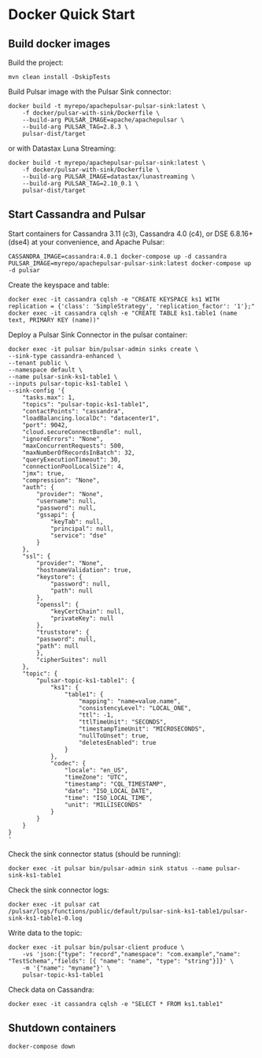 # Docker Quick Start

## Build docker images

Build the project:

    mvn clean install -DskipTests

Build Pulsar image with the Pulsar Sink connector:
    
    docker build -t myrepo/apachepulsar-pulsar-sink:latest \
        -f docker/pulsar-with-sink/Dockerfile \
        --build-arg PULSAR_IMAGE=apache/apachepulsar \
        --build-arg PULSAR_TAG=2.8.3 \
        pulsar-dist/target


or with Datastax Luna Streaming:

    docker build -t myrepo/apachepulsar-pulsar-sink:latest \
        -f docker/pulsar-with-sink/Dockerfile \
        --build-arg PULSAR_IMAGE=datastax/lunastreaming \
        --build-arg PULSAR_TAG=2.10_0.1 \
        pulsar-dist/target


## Start Cassandra and Pulsar

Start containers for Cassandra 3.11 (c3), Cassandra 4.0 (c4), or DSE 6.8.16+ (dse4) at your convenience, and Apache Pulsar:

    CASSANDRA_IMAGE=cassandra:4.0.1 docker-compose up -d cassandra
    PULSAR_IMAGE=myrepo/apachepulsar-pulsar-sink:latest docker-compose up -d pulsar

Create the keyspace and table:

    docker exec -it cassandra cqlsh -e "CREATE KEYSPACE ks1 WITH replication = {'class': 'SimpleStrategy', 'replication_factor': '1'};"
    docker exec -it cassandra cqlsh -e "CREATE TABLE ks1.table1 (name text, PRIMARY KEY (name))"

Deploy a Pulsar Sink Connector in the pulsar container:

    docker exec -it pulsar bin/pulsar-admin sinks create \
    --sink-type cassandra-enhanced \
    --tenant public \
    --namespace default \
    --name pulsar-sink-ks1-table1 \
    --inputs pulsar-topic-ks1-table1 \
    --sink-config '{
        "tasks.max": 1,
        "topics": "pulsar-topic-ks1-table1",
        "contactPoints": "cassandra",
        "loadBalancing.localDc": "datacenter1",
        "port": 9042,
        "cloud.secureConnectBundle": null,
        "ignoreErrors": "None",
        "maxConcurrentRequests": 500,
        "maxNumberOfRecordsInBatch": 32,
        "queryExecutionTimeout": 30,
        "connectionPoolLocalSize": 4,
        "jmx": true,
        "compression": "None",
        "auth": {
            "provider": "None",
            "username": null,
            "password": null,
            "gssapi": {
                "keyTab": null,
                "principal": null,
                "service": "dse"
            }
        },
        "ssl": {
            "provider": "None",
            "hostnameValidation": true,
            "keystore": {
                "password": null,
                "path": null
            },
            "openssl": {
                "keyCertChain": null,
                "privateKey": null
            },
            "truststore": {
            "password": null,
            "path": null
            },
            "cipherSuites": null
        },
        "topic": {
            "pulsar-topic-ks1-table1": {
                "ks1": {
                    "table1": {
                        "mapping": "name=value.name",
                        "consistencyLevel": "LOCAL_ONE",
                        "ttl": -1,
                        "ttlTimeUnit": "SECONDS",
                        "timestampTimeUnit": "MICROSECONDS",
                        "nullToUnset": true,
                        "deletesEnabled": true
                    }
                },
                "codec": {
                    "locale": "en_US",
                    "timeZone": "UTC",
                    "timestamp": "CQL_TIMESTAMP",
                    "date": "ISO_LOCAL_DATE",
                    "time": "ISO_LOCAL_TIME",
                    "unit": "MILLISECONDS"
                }
            }
        }
    }
    '
   
Check the sink connector status (should be running):

    docker exec -it pulsar bin/pulsar-admin sink status --name pulsar-sink-ks1-table1

Check the sink connector logs:

    docker exec -it pulsar cat /pulsar/logs/functions/public/default/pulsar-sink-ks1-table1/pulsar-sink-ks1-table1-0.log

Write data to the topic:

    docker exec -it pulsar bin/pulsar-client produce \
        -vs 'json:{"type": "record","namespace": "com.example","name": "TestSchema","fields": [{ "name": "name", "type": "string"}]}' \
        -m '{"name": "myname"}' \
        pulsar-topic-ks1-table1

Check data on Cassandra:

    docker exec -it cassandra cqlsh -e "SELECT * FROM ks1.table1"

## Shutdown containers

    docker-compose down
